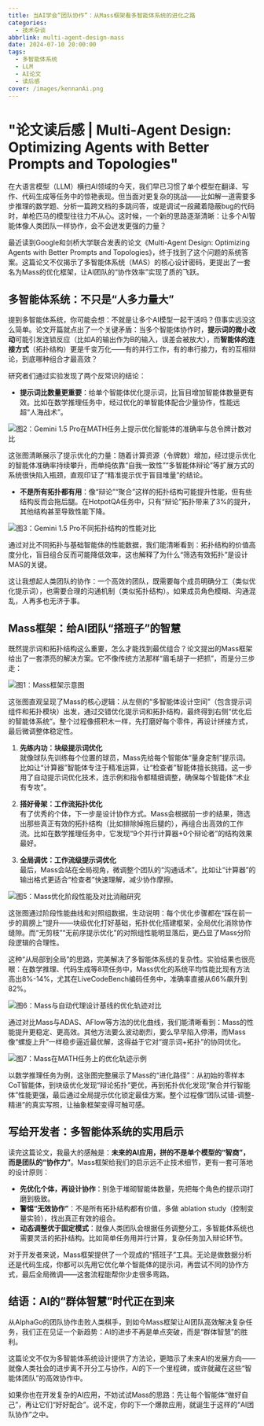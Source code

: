 ```yaml
---
title: 当AI学会“团队协作”：从Mass框架看多智能体系统的进化之路
categories:
  - 技术杂谈
abbrlink: multi-agent-design-mass
date: 2024-07-10 20:00:00
tags:
  - 多智能体系统
  - LLM
  - AI论文
  - 读后感
cover: /images/kennanAi.png
---
```


# "论文读后感 | Multi-Agent Design: Optimizing Agents with Better Prompts and Topologies"

在大语言模型（LLM）横扫AI领域的今天，我们早已习惯了单个模型在翻译、写作、代码生成等任务中的惊艳表现。但当面对更复杂的挑战——比如解一道需要多步推理的数学题、分析一篇跨文档的多跳问答，或是调试一段藏着隐蔽bug的代码时，单枪匹马的模型往往力不从心。这时候，一个新的思路逐渐清晰：让多个AI智能体像人类团队一样协作，会不会迸发更强的力量？

最近读到Google和剑桥大学联合发表的论文《Multi-Agent Design: Optimizing Agents with Better Prompts and Topologies》，终于找到了这个问题的系统答案。这篇论文不仅揭示了多智能体系统（MAS）的核心设计密码，更提出了一套名为Mass的优化框架，让AI团队的“协作效率”实现了质的飞跃。

## 多智能体系统：不只是“人多力量大”

提到多智能体系统，你可能会想：不就是让多个AI模型一起干活吗？但事实远没这么简单。论文开篇就点出了一个关键矛盾：当多个智能体协作时，**提示词的微小改动**可能引发连锁反应（比如A的输出作为B的输入，误差会被放大），而**智能体的连接方式**（拓扑结构）更是千变万化——有的并行工作，有的串行接力，有的互相辩论，到底哪种组合才最高效？

研究者们通过实验发现了两个反常识的结论：
- **提示词比数量更重要**：给单个智能体优化提示词，比盲目增加智能体数量更有效。比如在数学推理任务中，经过优化的单智能体配合少量协作，性能远超“人海战术”。

![图2：Gemini 1.5 Pro在MATH任务上提示优化智能体的准确率与总令牌计数对比](/images/MASfigure2.png)

这张图清晰展示了提示优化的力量：随着计算资源（令牌数）增加，经过提示优化的智能体准确率持续攀升，而单纯依靠“自我一致性”“多智能体辩论”等扩展方式的系统很快陷入瓶颈，直观印证了“精准提示优于盲目堆量”的结论。
- **不是所有拓扑都有用**：像“辩论”“聚合”这样的拓扑结构可能提升性能，但有些结构反而会拖后腿。在HotpotQA任务中，只有“辩论”拓扑带来了3%的提升，其他结构甚至导致性能下降。

![图3：Gemini 1.5 Pro不同拓扑结构的性能对比](/images/MASfigure3.png)

通过对比不同拓扑与基础智能体的性能数据，我们能清晰看到：拓扑结构的价值高度分化，盲目组合反而可能降低效率，这也解释了为什么“筛选有效拓扑”是设计MAS的关键。

这让我想起人类团队的协作：一个高效的团队，既需要每个成员明确分工（类似优化提示词），也需要合理的沟通机制（类似拓扑结构）。如果成员角色模糊、沟通混乱，人再多也无济于事。

## Mass框架：给AI团队“搭班子”的智慧

既然提示词和拓扑结构这么重要，怎么才能找到最优组合？论文提出的Mass框架给出了一套漂亮的解决方案。它不像传统方法那样“眉毛胡子一把抓”，而是分三步走：

![图1：Mass框架示意图](/images/MASfigure1.png)

这张图直观呈现了Mass的核心逻辑：从左侧的“多智能体设计空间”（包含提示词组件和拓扑模块）出发，通过交错优化提示词和拓扑结构，最终得到右侧“优化后的智能体系统”。整个过程像搭积木一样，先打磨好每个零件，再设计拼接方式，最后微调整体稳定性。

1. **先练内功：块级提示词优化**  
   就像球队先训练每个位置的球员，Mass先给每个智能体“量身定制”提示词。比如让“计算器”智能体专注于精准运算，让“检查者”智能体擅长挑错。这一步用了自动提示词优化技术，连示例和指令都精细调整，确保每个智能体“术业有专攻”。

2. **搭好骨架：工作流拓扑优化**  
   有了优秀的个体，下一步是设计协作方式。Mass会根据前一步的结果，筛选出那些真正有效的拓扑结构（比如排除掉拖后腿的），再组合出高效的工作流。比如在数学推理任务中，它发现“9个并行计算器+0个辩论者”的结构效果最好。

3. **全局调优：工作流级提示词优化**  
   最后，Mass会站在全局视角，微调整个团队的“沟通话术”。比如让“计算器”的输出格式更适合“检查者”快速理解，减少协作摩擦。

![图5：Mass优化阶段性能及对比消融研究](/images/MASfigure5.png)

这张图通过阶段性能曲线和对照组数据，生动说明：每个优化步骤都在“踩在前一步的肩膀上”提升——块级优化打好基础，拓扑优化搭建框架，全局优化消除协作缝隙。而“无剪枝”“无前序提示优化”的对照组性能明显落后，更凸显了Mass分阶段逻辑的合理性。

这种“从局部到全局”的思路，完美解决了多智能体系统的复杂性。实验结果也很亮眼：在数学推理、代码生成等8项任务中，Mass优化的系统平均性能比现有方法高出8%-14%，尤其在LiveCodeBench编码任务中，准确率直接从66%飙升到82%。

![图6：Mass与自动代理设计基线的优化轨迹对比](/images/MASfigure6.png)

通过对比Mass与ADAS、AFlow等方法的优化曲线，我们能清晰看到：Mass的性能提升更稳定、更高效。其他方法要么波动剧烈，要么早早陷入停滞，而Mass像“螺旋上升”一样稳步逼近最优解，这得益于它对“提示词+拓扑”的协同优化。

![图7：Mass在MATH任务上的优化轨迹示例](/images/MASfigure7.png)

以数学推理任务为例，这张图完整展示了Mass的“进化路径”：从初始的零样本CoT智能体，到块级优化发现“辩论拓扑”更优，再到拓扑优化发现“聚合并行智能体”性能更强，最后通过全局提示优化锁定最佳方案。整个过程像“团队试错-调整-精进”的真实写照，让抽象框架变得可触可感。

## 写给开发者：多智能体系统的实用启示

读完这篇论文，我最大的感触是：**未来的AI应用，拼的不是单个模型的“智商”，而是团队的“协作力”**。Mass框架给我们的启示远不止技术细节，更有一套可落地的设计原则：

- **先优化个体，再设计协作**：别急于堆砌智能体数量，先把每个角色的提示词打磨到极致。
- **警惕“无效协作”**：不是所有拓扑结构都有价值，多做 ablation study（控制变量实验），找出真正有效的组合。
- **动态调整优于固定模式**：就像人类团队会根据任务调整分工，多智能体系统也需要灵活的拓扑结构。比如简单任务用并行计算，复杂任务加入辩论环节。

对于开发者来说，Mass框架提供了一个现成的“搭班子”工具。无论是做数据分析还是代码生成，你都可以先用它优化单个智能体的提示词，再尝试不同的协作方式，最后全局微调——这套流程能帮你少走很多弯路。

## 结语：AI的“群体智慧”时代正在到来

从AlphaGo的团队协作击败人类棋手，到如今Mass框架让AI团队高效解决复杂任务，我们正在见证一个新趋势：AI的进步不再是单点突破，而是“群体智慧”的胜利。

这篇论文不仅为多智能体系统设计提供了方法论，更暗示了未来AI的发展方向——就像人类社会的进步离不开分工与协作，AI的下一个里程碑，或许就藏在这些“智能体团队”的高效协作中。

如果你也在开发复杂的AI应用，不妨试试Mass的思路：先让每个智能体“做好自己”，再让它们“好好配合”。说不定，你的下一个爆款应用，就诞生于这样的“AI团队协作”之中。